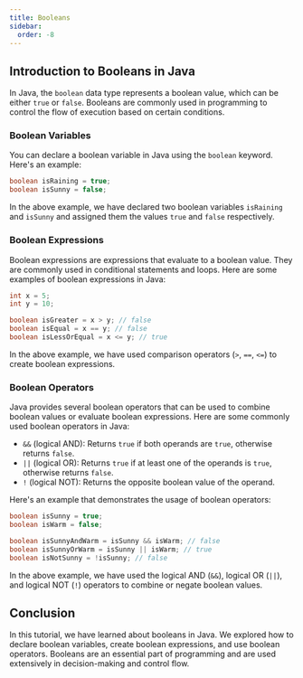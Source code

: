 ```yaml
---
title: Booleans
sidebar:
  order: -8
---
```

## Introduction to Booleans in Java

In Java, the `boolean` data type represents a boolean value, which can be either `true` or `false`. Booleans are commonly used in programming to control the flow of execution based on certain conditions.

### Boolean Variables

You can declare a boolean variable in Java using the `boolean` keyword. Here's an example:

```java
boolean isRaining = true;
boolean isSunny = false;
```

In the above example, we have declared two boolean variables `isRaining` and `isSunny` and assigned them the values `true` and `false` respectively.

### Boolean Expressions

Boolean expressions are expressions that evaluate to a boolean value. They are commonly used in conditional statements and loops. Here are some examples of boolean expressions in Java:

```java
int x = 5;
int y = 10;

boolean isGreater = x > y; // false
boolean isEqual = x == y; // false
boolean isLessOrEqual = x <= y; // true
```

In the above example, we have used comparison operators (`>`, `==`, `<=`) to create boolean expressions.

### Boolean Operators

Java provides several boolean operators that can be used to combine boolean values or evaluate boolean expressions. Here are some commonly used boolean operators in Java:

- `&&` (logical AND): Returns `true` if both operands are `true`, otherwise returns `false`.
- `||` (logical OR): Returns `true` if at least one of the operands is `true`, otherwise returns `false`.
- `!` (logical NOT): Returns the opposite boolean value of the operand.

Here's an example that demonstrates the usage of boolean operators:

```java
boolean isSunny = true;
boolean isWarm = false;

boolean isSunnyAndWarm = isSunny && isWarm; // false
boolean isSunnyOrWarm = isSunny || isWarm; // true
boolean isNotSunny = !isSunny; // false
```

In the above example, we have used the logical AND (`&&`), logical OR (`||`), and logical NOT (`!`) operators to combine or negate boolean values.

## Conclusion

In this tutorial, we have learned about booleans in Java. We explored how to declare boolean variables, create boolean expressions, and use boolean operators. Booleans are an essential part of programming and are used extensively in decision-making and control flow.